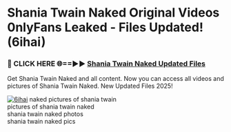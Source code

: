 # Shania Twain Naked Original Videos 0nlyFans Leaked - Files Updated! (6ihai)

<h3>🔴 CLICK HERE 🌐==►► <a href="https://tinyurl.com/yckcrads" rel="nofollow">Shania Twain Naked Updated Files</a></h3>

Get Shania Twain Naked and all content. Now you can access all videos and pictures of Shania Twain Naked. New Updated Files 2025!

[![6ihai](https://i.imgur.com/hpKpOFt.gif)](https://tinyurl.com/yckcrads)
naked pictures of shania twain<br>
pictures of shania twain naked<br>
shania twain naked photos<br>
shania twain naked pics